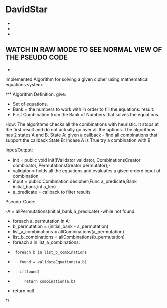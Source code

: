 # DavidStar
-
-
-
WATCH IN RAW MODE TO SEE NORMAL VIEW OF THE PSEUDO CODE 
-
-
Implemented Algorithm for solving a given cipher using mathematical equations system. 

/**
Algorithm Definition:
give:
- Set of equations.
- Bank = the numbers to work with in order to fill the equations.
result:
- First Combination from the Bank of Numbers that solves the equations.

How:
The algorithms checks all the combinations with heuristic.
It stops at the first result and do not actually go over all the options.
The algorithms has 2 states A and B.
State A:
given a callback - find all combinations that support the callback 
State B:
Incase A is True try a combination with B 

Input/Output:

- init = public void init(IValidator validator, CombinationsCreator combinator, PermutationsCreator permutator);-
- validator = holds all the equations and evaluates a given orderd input of combination
- input =  public Combination decipher(Func a_predicate,Bank initial_bank,int a_len)
- a_predicate = callback to filter results

Pseudo-Code:

-A = allPermutations(initial_bank,a_predicate)
-while not found:
-  foreach a_permutation in A:
-    b_permutation = (initial_bank - a_permutation)
-    list_a_combinations = allCombinations(a_permutation)
-    list_b_combinations = allCombinations(b_permutation)
-    foreach a in list_a_combinations:
-      foreach b in list_b_combinations
-        found = validateEquations(a,b)
-        if(found)
-          return combination(a,b)
-  return null        
  
*/
